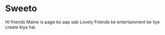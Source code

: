 # Sweeto
Hi friends Maine is page ko aap sab Lovely Friends ke entertainment ke liye create kiya hai. 
